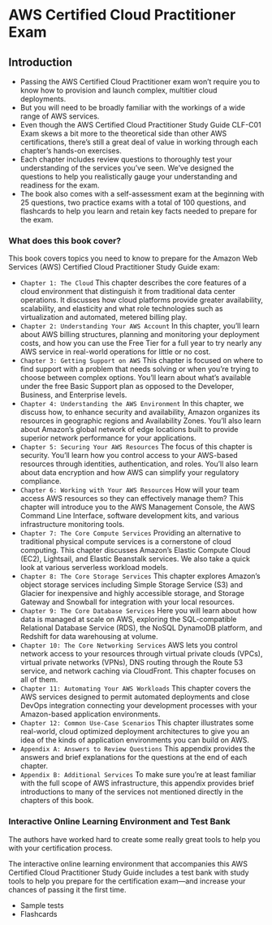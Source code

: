 # AWS Certified Cloud Practitioner Exam

## Introduction

* Passing the AWS Certified Cloud Practitioner exam won’t require you to know how to provision and launch complex, multitier cloud deployments. 
* But you will need to be broadly familiar with the workings of a wide range of AWS services.
* Even though the AWS Certified Cloud Practitioner Study Guide CLF-C01 Exam skews a bit more to the theoretical side than other AWS certifications, there’s still a great deal of value in working through each chapter’s hands-on exercises.
* Each chapter includes review questions to thoroughly test your understanding of the services you’ve seen. We’ve designed the questions to help you realistically gauge your understanding and readiness for the exam.
* The book also comes with a self-assessment exam at the beginning with 25 questions, two practice exams with a total of 100 questions, and flashcards to help you learn and   retain key facts needed to prepare for the exam.



### What does this book cover?

This book covers topics you need to know to prepare for the Amazon Web Services (AWS)
Certified Cloud Practitioner Study Guide exam:

* `Chapter 1: The Cloud` This chapter describes the core features of a cloud environment that distinguish it from traditional data center operations. It discusses how cloud platforms provide greater availability, scalability, and elasticity and what role technologies such as virtualization and automated, metered billing play.
* `Chapter 2: Understanding Your AWS Account` In this chapter, you’ll learn about AWS billing structures, planning and monitoring your deployment costs, and how you can use the Free Tier for a full year to try nearly any AWS service in real-world operations for little or no cost.
* `Chapter 3: Getting Support on AWS` This chapter is focused on where to find support with a problem that needs solving or when you’re trying to choose between complex options. You’ll learn about what’s available under the free Basic Support plan as opposed to the Developer, Business, and Enterprise levels.
* `Chapter 4: Understanding the AWS Environment` In this chapter, we discuss how, to enhance security and availability, Amazon organizes its resources in geographic regions and Availability Zones. You’ll also learn about Amazon’s global network of edge locations built to provide superior network performance for your applications.
* `Chapter 5: Securing Your AWS Resources` The focus of this chapter is security. You’ll learn how you control access to your AWS-based resources through identities, authentication, and roles. You’ll also learn about data encryption and how AWS can simplify your regulatory compliance.
* `Chapter 6: Working with Your AWS Resources` How will your team access AWS resources so they can effectively manage them? This chapter will introduce you to the AWS Management Console, the AWS Command Line Interface, software development kits, and  various infrastructure monitoring tools.
* `Chapter 7: The Core Compute Services` Providing an alternative to traditional physical compute services is a cornerstone of cloud computing. This chapter discusses Amazon’s Elastic Compute Cloud (EC2), Lightsail, and Elastic Beanstalk services. We also take a quick look at various serverless workload models.
* `Chapter 8: The Core Storage Services` This chapter explores Amazon’s object storage services including Simple Storage Service (S3) and Glacier for inexpensive and highly accessible storage, and Storage Gateway and Snowball for integration with your local resources.
* `Chapter 9: The Core Database Services` Here you will learn about how data is managed at scale on AWS, exploring the SQL-compatible Relational Database Service (RDS), the NoSQL DynamoDB platform, and Redshift for data warehousing at volume.
* `Chapter 10: The Core Networking Services` AWS lets you control network access to your  resources through virtual private clouds (VPCs), virtual private networks (VPNs), DNS routing through the Route 53 service, and network caching via CloudFront. This chapter focuses on all of them.
* `Chapter 11: Automating Your AWS Workloads` This chapter covers the AWS services designed to permit automated deployments and close DevOps integration connecting your development processes with your Amazon-based application environments.
* `Chapter 12: Common Use-Case Scenarios` This chapter illustrates some real-world, cloud optimized deployment architectures to give you an idea of the kinds of application environments you can build on AWS.
* `Appendix A: Answers to Review Questions` This appendix provides the answers and brief explanations for the questions at the end of each chapter.
* `Appendix B: Additional Services` To make sure you’re at least familiar with the full scope of AWS infrastructure, this appendix provides brief introductions to many of the services not mentioned directly in the chapters of this book.

### Interactive Online Learning Environment and Test Bank

The authors have worked hard to create some really great tools to help you with your certification process. 

The interactive online learning environment that accompanies this AWS Certified Cloud Practitioner Study Guide includes a test bank with study tools to help you prepare for the certification exam—and increase your chances of passing it the first time.

* Sample tests
* Flashcards